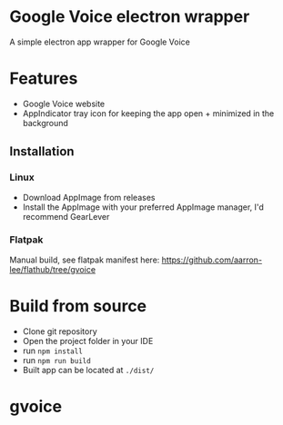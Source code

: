 # Google Voice electron wrapper

A simple electron app wrapper for Google Voice

# Features

- Google Voice website
- AppIndicator tray icon for keeping the app open + minimized in the background

## Installation

### Linux

- Download AppImage from releases
- Install the AppImage with your preferred AppImage manager, I'd recommend GearLever

### Flatpak

Manual build, see flatpak manifest here: https://github.com/aarron-lee/flathub/tree/gvoice

# Build from source

- Clone git repository
- Open the project folder in your IDE
- run `npm install`
- run `npm run build`
- Built app can be located at `./dist/`
# gvoice
